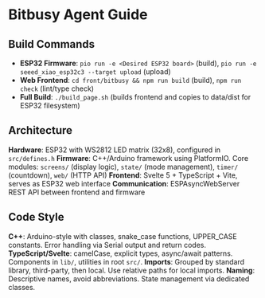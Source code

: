 # Bitbusy Agent Guide

## Build Commands
- **ESP32 Firmware**: `pio run -e <Desired ESP32 board>` (build), `pio run -e seeed_xiao_esp32c3 --target upload` (upload)
- **Web Frontend**: `cd front/bitbusy && npm run build` (build), `npm run check` (lint/type check)
- **Full Build**: `./build_page.sh` (builds frontend and copies to data/dist for ESP32 filesystem)

## Architecture
**Hardware**: ESP32 with WS2812 LED matrix (32x8), configured in `src/defines.h`
**Firmware**: C++/Arduino framework using PlatformIO. Core modules: `screens/` (display logic), `state/` (mode management), `timer/` (countdown), `web/` (HTTP API)
**Frontend**: Svelte 5 + TypeScript + Vite, serves as ESP32 web interface
**Communication**: ESPAsyncWebServer REST API between frontend and firmware

## Code Style
**C++**: Arduino-style with classes, snake_case functions, UPPER_CASE constants. Error handling via Serial output and return codes.
**TypeScript/Svelte**: camelCase, explicit types, async/await patterns. Components in `lib/`, utilities in root `src/`.
**Imports**: Grouped by standard library, third-party, then local. Use relative paths for local imports.
**Naming**: Descriptive names, avoid abbreviations. State management via dedicated classes. 
